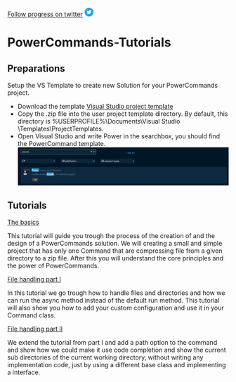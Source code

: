 [Follow progress on twitter](https://twitter.com/PowerCommands) <img src="https://github.com/PowerCommands/PowerCommands2022/blob/main/Docs/images/Twitter.png?raw=true" alt="drawing" width="20"/>

# PowerCommands-Tutorials

## Preparations
Setup the VS Template to create new Solution for your PowerCommands project.
- Download the template [Visual Studio project template](https://github.com/PowerCommands/PowerCommands2022/tree/main/Templates/Artifact)
- Copy the .zip file into the user project template directory. By default, this directory is %USERPROFILE%\Documents\Visual Studio \Templates\ProjectTemplates.
- Open Visual Studio and write Power in the searchbox, you should find the PowerCommand template.
![Alt text](Tutorials/images/vs_new_solution.png?raw=true "New solution")

## Tutorials
[The basics](/Tutorials/the-basics.md)

This tutorial will guide you trough the process of the creation of and the design of a PowerCommands solution. We will creating a small and simple project that has only one Command that are compressing file from a given directory to a zip file. After this you will understand the core principles and the power of PowerCommands.

[File handling part I](/Tutorials/file-handling.md)

In this tutorial we go trough how to handle files and directories and how we can run the async method instead of the default run method. This tutorial will also show you how to add your custom configuration and use it in your Command class.

[File handling part II](/Tutorials/file-handling2.md)

We extend the tutorial from part I and add a path option to the command and show how we could make it use code completion and show the current sub directories of the current working directory, without writing any implementation code, just by using a different base class and implementing a interface.
